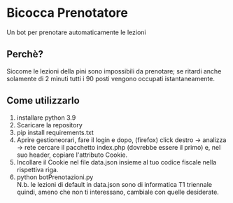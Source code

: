 # Bicocca Prenotatore
Un bot per prenotare automaticamente le lezioni
## Perchè?
Siccome le lezioni della pini sono impossibili da prenotare; se ritardi anche solamente di 2 minuti tutti i 90 posti vengono occupati istantaneamente.<br>
## Come utilizzarlo
1) installare python 3.9
2) Scaricare la repository
3) pip install requirements.txt
4) Aprire gestioneorari, fare il login e dopo, (firefox) click destro -> analizza -> rete cercare il pacchetto index.php (dovrebbe essere il primo) e, nel suo header, copiare l'attributo Cookie.
5) Incollare il Cookie nel file data.json insieme al tuo codice fiscale nella rispettiva riga.
6) python botPrenotazioni.py<br>
N.b. le lezioni di default in data.json sono di informatica T1 triennale quindi, ameno che non ti interessano, cambiale con quelle desiderate.